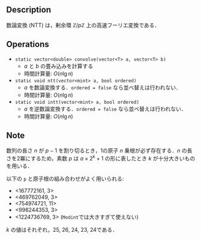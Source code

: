 ## Description

数論変換 (NTT) は，剰余環 $\mathbb{Z}/p\mathbb{Z}$ 上の高速フーリエ変換である．

## Operations

- `static vector<double> convolve(vector<T> a, vector<T> b)`
    - $a$ と $b$ の畳み込みを計算する
    - 時間計算量: $O(n\lg n)$
- `static void ntt(vector<mint> a, bool ordered)`
    - $a$ を数論変換する．`ordered = false` なら並べ替えは行われない．
    - 時間計算量: $O(n\lg n)$
- `static void intt(vector<mint> a, bool ordered)`
    - $a$ を逆数論変換する．`ordered = false` なら並べ替えは行われない．
    - 時間計算量: $O(n\lg n)$

## Note

数列の長さ $n$ が $p - 1$ を割り切るとき，1の原子 $n$ 乗根が必ず存在する．$n$ の長さを2冪にするため，素数 $p$ は $a \times 2^k + 1$ の形に表したとき $k$ が十分大きいものを用いる．

以下の `p` と原子根の組み合わせがよく用いられる:
- <167772161, 3>
- <469762049, 3>
- <754974721, 11>
- <998244353, 3>
- <1224736769, 3> (`Modint`では大きすぎて使えない)

$k$ の値はそれぞれ，25, 26, 24, 23, 24である．